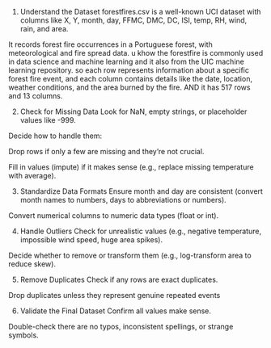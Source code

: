 1. Understand the Dataset
forestfires.csv is a well-known UCI dataset with columns like X, Y, month, day, FFMC, DMC, DC, ISI, temp, RH, wind, rain, and area.

It records forest fire occurrences in a Portuguese forest, with meteorological and fire spread data. 
u khow the forestfire is commonly used in data science and machine learning and it also from the UIC machine learning repository. so each row represents information about a specific forest fire event, and each column contains details like the date, location, weather conditions, and the area burned by the fire.
AND it has 517 rows and 13 columns.

2. Check for Missing Data
Look for NaN, empty strings, or placeholder values like -999.

Decide how to handle them:

Drop rows if only a few are missing and they’re not crucial.

Fill in values (impute) if it makes sense (e.g., replace missing temperature with average).

3. Standardize Data Formats
Ensure month and day are consistent (convert month names to numbers, days to abbreviations or numbers).

Convert numerical columns to numeric data types (float or int).

4. Handle Outliers
Check for unrealistic values (e.g., negative temperature, impossible wind speed, huge area spikes).

Decide whether to remove or transform them (e.g., log-transform area to reduce skew).

5. Remove Duplicates
Check if any rows are exact duplicates.

Drop duplicates unless they represent genuine repeated events

6. Validate the Final Dataset
Confirm all values make sense.

Double-check there are no typos, inconsistent spellings, or strange symbols. 



